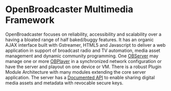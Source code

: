 #  OpenBroadcaster Multimedia Framework

OpenBroadcaster focuses on reliability, accessibility and scalability over a having a bloated range of half baked/buggy features.  It has an organic AJAX interface built with Gstreamer, HTML5 and Javascript to deliver a web application in support of broadcast radio and TV automation, media asset management and dynamic community programming.  One [OBServer](https://github.com/openbroadcaster/observer) may manage one or more [OBPlayer](https://github.com/openbroadcaster/obplayer) in a synchronized network configuration or have the server and playout on one device or VM.   There is a robust Plugin Module Architecture with many modules extending the core server application.  The server has a [Documented API](https://docs.openbroadcaster.com/) to enable sharing digital media assets and metadata with revocable secure keys.
